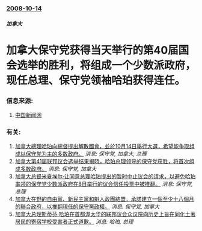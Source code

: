 ### [2008-10-14](/news/2008/10/14/index.md)

##### 加拿大
# 加拿大保守党获得当天举行的第40届国会选举的胜利，将组成一个少数派政府，现任总理、保守党领袖哈珀获得连任。




### 信息来源:

1. [中国新闻网](http://www.chinanews.com.cn/gj/kong/news/2008/10-15/1412891.shtml)

### 有关:

1. [加拿大總理哈珀向總督提出解散國會，並於10月14日舉行大選，希望能争取组成以保守党为主的多数政府。](/zh/news/2008/09/7/加拿大總理哈珀向總督提出解散國會-並於10月14日舉行大選-希望能争取组成以保守党为主的多数政府.md) _消息: 保守党, 加拿大, 总理_
2. [加拿大第41届联邦议会选举结果揭晓，哈珀总理领导的保守党获胜，将首次组成多数政府。](/zh/news/2011/05/2/加拿大第41届联邦议会选举结果揭晓-哈珀总理领导的保守党获胜-将首次组成多数政府.md) _消息: 保守党, 加拿大_
3. [加拿大总督米夏埃尔·让同意总理哈珀提出的暂时中止议会的请求，以避免哈珀率领的保守党少数派政府在8日举行的议会信任投票中被推翻。](/zh/news/2008/12/4/加拿大总督米夏埃尔-让同意总理哈珀提出的暂时中止议会的请求-以避免哈珀率领的保守党少数派政府在8日举行的议会信任投票中被.md) _消息: 保守党, 总理_
4. [加拿大在野的自由黨、新民主黨和魁人政團結盟，承諾建立一個至少十八個月的聯合政府，以推翻現任的保守黨政權。](/zh/news/2008/12/1/加拿大在野的自由黨-新民主黨和魁人政團結盟-承諾建立一個至少十八個月的聯合政府-以推翻現任的保守黨政權.md) _消息: 保守党, 加拿大_
5. [加拿大总理斯蒂芬·哈珀在首都渥太华的联邦议会众议院向历史上旨在同化土著居民的寄宿学校受害者正式道歉。](/zh/news/2008/06/11/加拿大总理斯蒂芬-哈珀在首都渥太华的联邦议会众议院向历史上旨在同化土著居民的寄宿学校受害者正式道歉.md) _消息: 哈珀, 总理_
